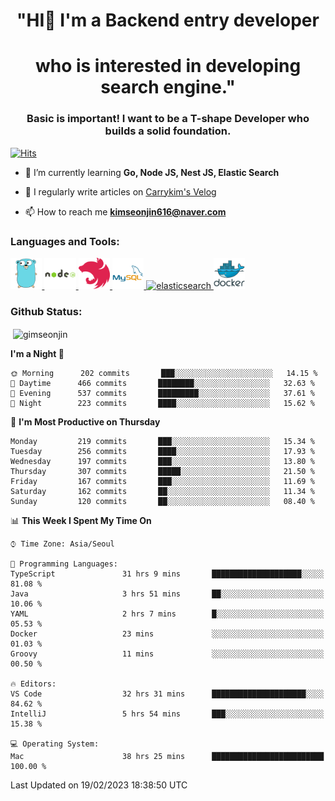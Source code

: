 <h1 align="center">"HI👋 I'm a Backend entry developer </h1>
<h1 align="center"> who is interested in developing search engine."</h1>
<h3 align="center">Basic is important! I want to be a T-shape Developer who builds a solid foundation.</h3>

[![Hits](https://hits.seeyoufarm.com/api/count/incr/badge.svg?url=https%3A%2F%2Fgithub.com%2Fgimseonjin&count_bg=%2318BFE5&title_bg=%23555555&icon=ko-fi.svg&icon_color=%23E7E7E7&title=hits&edge_flat=false)](https://hits.seeyoufarm.com)

- 🌱 I’m currently learning **Go, Node JS, Nest JS, Elastic Search**

- 📝 I regularly write articles on [Carrykim's Velog](https://velog.io/@carrykim)

- 📫 How to reach me **kimseonjin616@naver.com**


<h3 align="left">Languages and Tools:</h3>
<p align="left"> 
<a href="https://golang.org" target="_blank" rel="noreferrer"> <img src="https://raw.githubusercontent.com/devicons/devicon/master/icons/go/go-original.svg" alt="go" width="10%" height="10%"/> </a>
<a href="https://nodejs.org" target="_blank" rel="noreferrer"> <img src="https://raw.githubusercontent.com/devicons/devicon/master/icons/nodejs/nodejs-original-wordmark.svg" alt="nodejs" width="10%" height="10%"/> </a> <a></a>
<a href="https://nestjs.com/" target="_blank" rel="noreferrer"> <img src="https://raw.githubusercontent.com/devicons/devicon/master/icons/nestjs/nestjs-plain.svg" alt="nestjs" width="10%" height="10%"/> </a> 
<a href="https://www.mysql.com/" target="_blank" rel="noreferrer"> <img src="https://raw.githubusercontent.com/devicons/devicon/master/icons/mysql/mysql-original-wordmark.svg" alt="mysql" width="10%" height="10%"/>  </a>
 <a href="https://www.elastic.co" target="_blank" rel="noreferrer"> <img src="https://www.vectorlogo.zone/logos/elastic/elastic-icon.svg" alt="elasticsearch" width="10%" height="10%"/> </a> 
 <a href="https://www.docker.com/" target="_blank" rel="noreferrer"> <img src="https://raw.githubusercontent.com/devicons/devicon/master/icons/docker/docker-original-wordmark.svg" alt="docker" width="10%" height="10%"/> </a>
</p>


<h3 align="left">Github Status:</h3>
<p align="left">
 <p>&nbsp;<img align="center" src="https://github-readme-stats.vercel.app/api?username=gimseonjin&show_icons=true&locale=en" alt="gimseonjin" /></p>
</p>


<!--START_SECTION:waka-->
**I'm a Night 🦉** 

```text
🌞 Morning      202 commits       ███░░░░░░░░░░░░░░░░░░░░░░   14.15 % 
🌆 Daytime      466 commits       ████████░░░░░░░░░░░░░░░░░   32.63 % 
🌃 Evening      537 commits       █████████░░░░░░░░░░░░░░░░   37.61 % 
🌙 Night        223 commits       ████░░░░░░░░░░░░░░░░░░░░░   15.62 % 

```
📅 **I'm Most Productive on Thursday** 

```text
Monday         219 commits       ███░░░░░░░░░░░░░░░░░░░░░░   15.34 % 
Tuesday        256 commits       ████░░░░░░░░░░░░░░░░░░░░░   17.93 % 
Wednesday      197 commits       ███░░░░░░░░░░░░░░░░░░░░░░   13.80 % 
Thursday       307 commits       █████░░░░░░░░░░░░░░░░░░░░   21.50 % 
Friday         167 commits       ███░░░░░░░░░░░░░░░░░░░░░░   11.69 % 
Saturday       162 commits       ██░░░░░░░░░░░░░░░░░░░░░░░   11.34 % 
Sunday         120 commits       ██░░░░░░░░░░░░░░░░░░░░░░░   08.40 % 

```


📊 **This Week I Spent My Time On** 

```text
⌚︎ Time Zone: Asia/Seoul

💬 Programming Languages: 
TypeScript               31 hrs 9 mins       ████████████████████░░░░░   81.08 % 
Java                     3 hrs 51 mins       ██░░░░░░░░░░░░░░░░░░░░░░░   10.06 % 
YAML                     2 hrs 7 mins        █░░░░░░░░░░░░░░░░░░░░░░░░   05.53 % 
Docker                   23 mins             ░░░░░░░░░░░░░░░░░░░░░░░░░   01.03 % 
Groovy                   11 mins             ░░░░░░░░░░░░░░░░░░░░░░░░░   00.50 % 

🔥 Editors: 
VS Code                  32 hrs 31 mins      █████████████████████░░░░   84.62 % 
IntelliJ                 5 hrs 54 mins       ███░░░░░░░░░░░░░░░░░░░░░░   15.38 % 

💻 Operating System: 
Mac                      38 hrs 25 mins      █████████████████████████   100.00 % 

```


 Last Updated on 19/02/2023 18:38:50 UTC
<!--END_SECTION:waka-->
